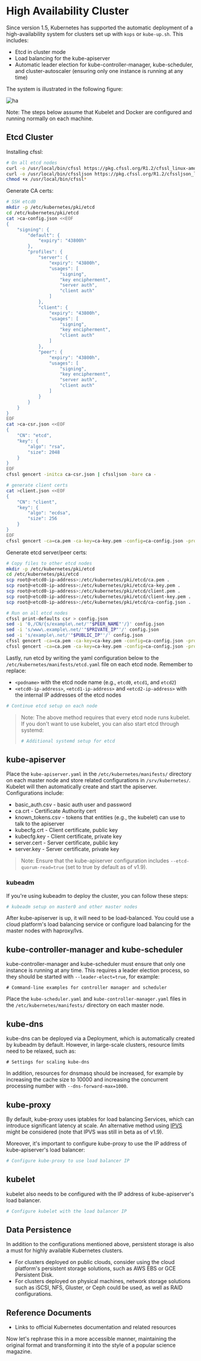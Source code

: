 # High Availability Cluster

Since version 1.5, Kubernetes has supported the automatic deployment of a high-availability system for clusters set up with `kops` or `kube-up.sh`. This includes:

* Etcd in cluster mode
* Load balancing for the kube-apiserver
* Automatic leader election for kube-controller-manager, kube-scheduler, and cluster-autoscaler (ensuring only one instance is running at any time)

The system is illustrated in the following figure:

![ha](../.gitbook/assets/ha%20%285%29.png)

Note: The steps below assume that Kubelet and Docker are configured and running normally on each machine.

## Etcd Cluster

Installing cfssl:

```bash
# On all etcd nodes
curl -o /usr/local/bin/cfssl https://pkg.cfssl.org/R1.2/cfssl_linux-amd64
curl -o /usr/local/bin/cfssljson https://pkg.cfssl.org/R1.2/cfssljson_linux-amd64
chmod +x /usr/local/bin/cfssl*
```

Generate CA certs:

```bash
# SSH etcd0
mkdir -p /etc/kubernetes/pki/etcd
cd /etc/kubernetes/pki/etcd
cat >ca-config.json <<EOF
{
    "signing": {
        "default": {
            "expiry": "43800h"
        },
        "profiles": {
            "server": {
                "expiry": "43800h",
                "usages": [
                    "signing",
                    "key encipherment",
                    "server auth",
                    "client auth"
                ]
            },
            "client": {
                "expiry": "43800h",
                "usages": [
                    "signing",
                    "key encipherment",
                    "client auth"
                ]
            },
            "peer": {
                "expiry": "43800h",
                "usages": [
                    "signing",
                    "key encipherment",
                    "server auth",
                    "client auth"
                ]
            }
        }
    }
}
EOF
cat >ca-csr.json <<EOF
{
    "CN": "etcd",
    "key": {
        "algo": "rsa",
        "size": 2048
    }
}
EOF
cfssl gencert -initca ca-csr.json | cfssljson -bare ca -

# generate client certs
cat >client.json <<EOF
{
    "CN": "client",
    "key": {
        "algo": "ecdsa",
        "size": 256
    }
}
EOF
cfssl gencert -ca=ca.pem -ca-key=ca-key.pem -config=ca-config.json -profile=client client.json | cfssljson -bare client
```

Generate etcd server/peer certs:

```bash
# Copy files to other etcd nodes
mkdir -p /etc/kubernetes/pki/etcd
cd /etc/kubernetes/pki/etcd
scp root@<etcd0-ip-address>:/etc/kubernetes/pki/etcd/ca.pem .
scp root@<etcd0-ip-address>:/etc/kubernetes/pki/etcd/ca-key.pem .
scp root@<etcd0-ip-address>:/etc/kubernetes/pki/etcd/client.pem .
scp root@<etcd0-ip-address>:/etc/kubernetes/pki/etcd/client-key.pem .
scp root@<etcd0-ip-address>:/etc/kubernetes/pki/etcd/ca-config.json .

# Run on all etcd nodes
cfssl print-defaults csr > config.json
sed -i '0,/CN/{s/example\.net/'"$PEER_NAME"'/}' config.json
sed -i 's/www\.example\.net/'"$PRIVATE_IP"'/' config.json
sed -i 's/example\.net/'"$PUBLIC_IP"'/' config.json
cfssl gencert -ca=ca.pem -ca-key=ca-key.pem -config=ca-config.json -profile=server config.json | cfssljson -bare server
cfssl gencert -ca=ca.pem -ca-key=ca-key.pem -config=ca-config.json -profile=peer config.json | cfssljson -bare peer
```

Lastly, run etcd by writing the yaml configuration below to the `/etc/kubernetes/manifests/etcd.yaml` file on each etcd node. Remember to replace:

* `<podname>` with the etcd node name (e.g., `etcd0`, `etcd1`, and `etcd2`)
* `<etcd0-ip-address>`, `<etcd1-ip-address>` and `<etcd2-ip-address>` with the internal IP addresses of the etcd nodes

```bash
# Continue etcd setup on each node
```

> Note: The above method requires that every etcd node runs kubelet. If you don't want to use kubelet, you can also start etcd through systemd:
>
> ```bash
> # Additional systemd setup for etcd
> ```

## kube-apiserver

Place the `kube-apiserver.yaml` in the `/etc/kubernetes/manifests/` directory on each master node and store related configurations in `/srv/kubernetes/`. Kubelet will then automatically create and start the apiserver. Configurations include:

* basic_auth.csv - basic auth user and password
* ca.crt - Certificate Authority cert
* known_tokens.csv - tokens that entities (e.g., the kubelet) can use to talk to the apiserver
* kubecfg.crt - Client certificate, public key
* kubecfg.key - Client certificate, private key
* server.cert - Server certificate, public key
* server.key - Server certificate, private key

> Note: Ensure that the kube-apiserver configuration includes `--etcd-quorum-read=true` (set to true by default as of v1.9).

### kubeadm

If you're using kubeadm to deploy the cluster, you can follow these steps:

```bash
# kubeadm setup on master0 and other master nodes
```

After kube-apiserver is up, it will need to be load-balanced. You could use a cloud platform's load balancing service or configure load balancing for the master nodes with haproxy/lvs.

## kube-controller-manager and kube-scheduler

kube-controller-manager and kube-scheduler must ensure that only one instance is running at any time. This requires a leader election process, so they should be started with `--leader-elect=true`, for example:

```text
# Command-line examples for controller manager and scheduler
```

Place the `kube-scheduler.yaml` and `kube-controller-manager.yaml` files in the `/etc/kubernetes/manifests/` directory on each master node.

## kube-dns

kube-dns can be deployed via a Deployment, which is automatically created by kubeadm by default. However, in large-scale clusters, resource limits need to be relaxed, such as:

```text
# Settings for scaling kube-dns
```

In addition, resources for dnsmasq should be increased, for example by increasing the cache size to 10000 and increasing the concurrent processing number with `--dns-forward-max=1000`.

## kube-proxy

By default, kube-proxy uses iptables for load balancing Services, which can introduce significant latency at scale. An alternative method using [IPVS](https://docs.google.com/presentation/d/1BaIAywY2qqeHtyGZtlyAp89JIZs59MZLKcFLxKE6LyM/edit#slide=id.p3) might be considered (note that IPVS was still in beta as of v1.9).

Moreover, it's important to configure kube-proxy to use the IP address of kube-apiserver's load balancer:

```bash
# Configure kube-proxy to use load balancer IP
```

## kubelet

kubelet also needs to be configured with the IP address of kube-apiserver's load balancer.

```bash
# Configure kubelet with the load balancer IP
```

## Data Persistence

In addition to the configurations mentioned above, persistent storage is also a must for highly available Kubernetes clusters.

* For clusters deployed on public clouds, consider using the cloud platform's persistent storage solutions, such as AWS EBS or GCE Persistent Disk.
* For clusters deployed on physical machines, network storage solutions such as iSCSI, NFS, Gluster, or Ceph could be used, as well as RAID configurations.

## Reference Documents

* Links to official Kubernetes documentation and related resources

Now let's rephrase this in a more accessible manner, maintaining the original format and transforming it into the style of a popular science magazine.